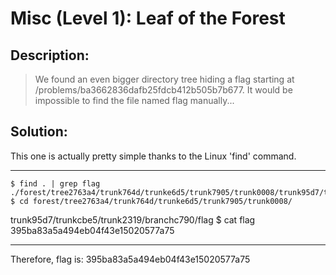 # Misc (Level 1): Leaf of the Forest
## Description: 
>We found an even bigger directory tree hiding a flag starting at /problems/ba3662836dafb25fdcb412b505b7b677. It would be impossible to find the file named flag manually...
## Solution:
This one is actually pretty simple thanks to the Linux 'find' command.
***
    $ find . | grep flag
    ./forest/tree2763a4/trunk764d/trunke6d5/trunk7905/trunk0008/trunk95d7/trunkcbe5/trunk2319/branchc790/flag
    $ cd forest/tree2763a4/trunk764d/trunke6d5/trunk7905/trunk0008/
trunk95d7/trunkcbe5/trunk2319/branchc790/flag
    $ cat flag
    395ba83a5a494eb04f43e15020577a75
***
Therefore, flag is: 395ba83a5a494eb04f43e15020577a75

